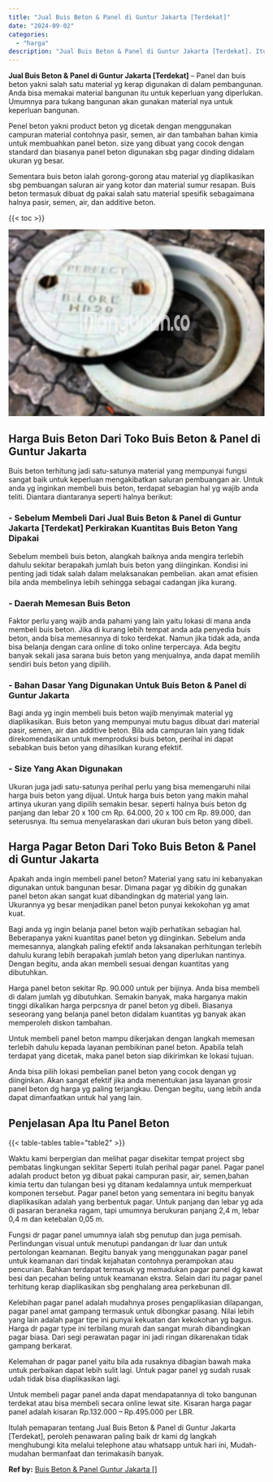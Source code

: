```yaml
---
title: "Jual Buis Beton & Panel di Guntur Jakarta [Terdekat]"
date: "2024-09-02"
categories: 
  - "harga"
description: "Jual Buis Beton & Panel di Guntur Jakarta [Terdekat]. Itulah pemaparan tentang Jual Buis Beton & Panel di Guntur Jakarta [Terdekat], peroleh penawaran pali..."
---
```


**Jual Buis Beton & Panel di Guntur Jakarta \[Terdekat\]** – Panel dan buis beton yakni salah satu material yg kerap digunakan di dalam pembangunan. Anda bisa memakai material bangunan itu untuk keperluan yang diperlukan. Umumnya para tukang bangunan akan gunakan material nya untuk keperluan bangunan.

Penel beton yakni product beton yg dicetak dengan menggunakan campuran material contohnya pasir, semen, air dan tambahan bahan kimia untuk membuahkan panel beton. size yang dibuat yang cocok dengan standard dan biasanya panel beton digunakan sbg pagar dinding didalam ukuran yg besar.

Sementara buis beton ialah gorong-gorong atau material yg diaplikasikan sbg pembuangan saluran air yang kotor dan material sumur resapan. Buis beton termasuk dibuat dg pakai salah satu material spesifik sebagaimana halnya pasir, semen, air, dan additive beton.

{{< toc >}}

![Jual Buis Beton & Panel di Guntur Jakarta [Terdekat]](/images/jual-panel-buis-beton-murah-65.png)

## Harga Buis Beton Dari Toko Buis Beton & Panel di Guntur Jakarta

Buis beton terhitung jadi satu-satunya material yang mempunyai fungsi sangat baik untuk keperluan mengakibatkan saluran pembuangan air. Untuk anda yg inginkan membeli buis beton, terdapat sebagian hal yg wajib anda teliti. Diantara diantaranya seperti halnya berikut:

### \- Sebelum Membeli Dari Jual Buis Beton & Panel di Guntur Jakarta \[Terdekat\] Perkirakan Kuantitas Buis Beton Yang Dipakai

Sebelum membeli buis beton, alangkah baiknya anda mengira terlebih dahulu sekitar berapakah jumlah buis beton yang diinginkan. Kondisi ini penting jadi tidak salah dalam melaksanakan pembelian. akan amat efisien bila anda membelinya lebih sehingga sebagai cadangan jika kurang.

### \- Daerah Memesan Buis Beton

Faktor perlu yang wajib anda pahami yang lain yaitu lokasi di mana anda membeli buis beton. Jika di kurang lebih tempat anda ada penyedia buis beton, anda bisa memesannya di toko terdekat. Namun jika tidak ada, anda bisa belanja dengan cara online di toko online terpercaya. Ada begitu banyak sekali jasa sarana buis beton yang menjualnya, anda dapat memilih sendiri buis beton yang dipilih.

### \- Bahan Dasar Yang Digunakan Untuk Buis Beton & Panel di Guntur Jakarta

Bagi anda yg ingin membeli buis beton wajib menyimak material yg diaplikasikan. Buis beton yang mempunyai mutu bagus dibuat dari material pasir, semen, air dan additive beton. Bila ada campuran lain yang tidak direkomendasikan untuk memproduksi buis beton, perihal ini dapat sebabkan buis beton yang dihasilkan kurang efektif.

### \- Size Yang Akan Digunakan

Ukuran juga jadi satu-satunya perihal perlu yang bisa memengaruhi nilai harga buis beton yang dijual. Untuk harga buis beton yang makin mahal artinya ukuran yang dipilih semakin besar. seperti halnya buis beton dg panjang dan lebar 20 x 100 cm Rp. 64.000, 20 x 100 cm Rp. 89.000, dan seterusnya. Itu semua menyelaraskan dari ukuran buis beton yang dibeli.

## Harga Pagar Beton Dari Toko Buis Beton & Panel di Guntur Jakarta

Apakah anda ingin membeli panel beton? Material yang satu ini kebanyakan digunakan untuk bangunan besar. Dimana pagar yg dibikin dg gunakan panel beton akan sangat kuat dibandingkan dg material yang lain. Ukurannya yg besar menjadikan panel beton punyai kekokohan yg amat kuat.

Bagi anda yg ingin belanja panel beton wajib perhatikan sebagian hal. Beberapanya yakni kuantitas panel beton yg diinginkan. Sebelum anda memesannya, alangkah paling efektif anda laksanakan perhitungan terlebih dahulu kurang lebih berapakah jumlah beton yang diperlukan nantinya. Dengan begitu, anda akan membeli sesuai dengan kuantitas yang dibutuhkan.

Harga panel beton sekitar Rp. 90.000 untuk per bijinya. Anda bisa membeli di dalam jumlah yg dibutuhkan. Semakin banyak, maka harganya makin tinggi dikalikan harga perpcsnya dr panel beton yg dibeli. Biasanya seseorang yang belanja panel beton didalam kuantitas yg banyak akan memperoleh diskon tambahan.

Untuk membeli panel beton mampu dikerjakan dengan langkah memesan terlebih dahulu kepada layanan pembikinan panel beton. Apabila telah terdapat yang dicetak, maka panel beton siap dikirimkan ke lokasi tujuan.

Anda bisa pilih lokasi pembelian panel beton yang cocok dengan yg diinginkan. Akan sangat efektif jika anda menentukan jasa layanan grosir panel beton dg harga yg paling terjangkau. Dengan begitu, uang lebih anda dapat dimanfaatkan untuk hal yang lain.

## Penjelasan Apa Itu Panel Beton

{{< table-tables table="table2" >}}

Waktu kami berpergian dan melihat pagar disekitar tempat project sbg pembatas lingkungan seklitar Seperti itulah perihal pagar panel. Pagar panel adalah product beton yg dibuat pakai campuran pasir, air, semen,bahan kimia tertu dan tulangan besi yg ditanam kedalamnya untuk memperkuat komponen tersebut. Pagar panel beton yang sementara ini begitu banyak diaplikasikan adalah yang berbentuk pagar. Untuk panjang dan lebar yg ada di pasaran beraneka ragam, tapi umumnya berukuran panjang 2,4 m, lebar 0,4 m dan ketebalan 0,05 m.

Fungsi dr pagar panel umumnya ialah sbg penutup dan juga pemisah. Perlindungan visual untuk menutupi pandangan dr luar dan untuk pertolongan keamanan. Begitu banyak yang menggunakan pagar panel untuk keamanan dari tindak kejahatan contohnya perampokan atau pencurian. Bahkan terdapat termasuk yg memadukan pagar panel dg kawat besi dan pecahan beling untuk keamanan ekstra. Selain dari itu pagar panel terhitung kerap diaplikasikan sbg penghalang area perkebunan dll.

Kelebihan pagar panel adalah mudahnya proses pengaplikasian dilapangan, pagar panel amat gampang termasuk untuk dibongkar pasang. Nilai lebih yang lain adalah pagar tipe ini punyai kekuatan dan kekokohan yg bagus. Harga dr pagar type ini terbilang murah dan sangat murah dibandingkan pagar biasa. Dari segi perawatan pagar ini jadi ringan dikarenakan tidak gampang berkarat.

Kelemahan dr pagar panel yaitu bila ada rusaknya dibagian bawah maka untuk perbaikan dapat lebih sulit lagi. Untuk pagar panel yg sudah rusak udah tidak bisa diaplikasikan lagi.

Untuk membeli pagar panel anda dapat mendapatannya di toko bangunan terdekat atau bisa membeli secara online lewat site. Kisaran harga pagar panel adalah kisaran Rp.132.000 – Rp.495.000 per LBR.

Itulah pemaparan tentang Jual Buis Beton & Panel di Guntur Jakarta \[Terdekat\], peroleh penawaran paling baik dr kami dg langkah menghubungi kita melalui telephone atau whatsapp untuk hari ini, Mudah-mudahan bermanfaat dan terimakasih banyak.

**Ref by:** [Buis Beton & Panel Guntur Jakarta []](https://id.wikipedia.org/wiki/Buis)

